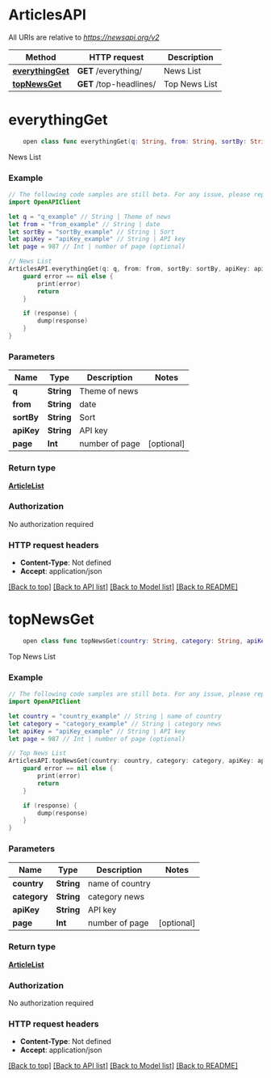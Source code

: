 # ArticlesAPI

All URIs are relative to *https://newsapi.org/v2*

Method | HTTP request | Description
------------- | ------------- | -------------
[**everythingGet**](ArticlesAPI.md#everythingget) | **GET** /everything/ | News List
[**topNewsGet**](ArticlesAPI.md#topnewsget) | **GET** /top-headlines/ | Top News List


# **everythingGet**
```swift
    open class func everythingGet(q: String, from: String, sortBy: String, apiKey: String, page: Int? = nil, completion: @escaping (_ data: ArticleList?, _ error: Error?) -> Void)
```

News List

### Example 
```swift
// The following code samples are still beta. For any issue, please report via http://github.com/OpenAPITools/openapi-generator/issues/new
import OpenAPIClient

let q = "q_example" // String | Theme of news
let from = "from_example" // String | date
let sortBy = "sortBy_example" // String | Sort
let apiKey = "apiKey_example" // String | API key
let page = 987 // Int | number of page (optional)

// News List
ArticlesAPI.everythingGet(q: q, from: from, sortBy: sortBy, apiKey: apiKey, page: page) { (response, error) in
    guard error == nil else {
        print(error)
        return
    }

    if (response) {
        dump(response)
    }
}
```

### Parameters

Name | Type | Description  | Notes
------------- | ------------- | ------------- | -------------
 **q** | **String** | Theme of news | 
 **from** | **String** | date | 
 **sortBy** | **String** | Sort | 
 **apiKey** | **String** | API key | 
 **page** | **Int** | number of page | [optional] 

### Return type

[**ArticleList**](ArticleList.md)

### Authorization

No authorization required

### HTTP request headers

 - **Content-Type**: Not defined
 - **Accept**: application/json

[[Back to top]](#) [[Back to API list]](../README.md#documentation-for-api-endpoints) [[Back to Model list]](../README.md#documentation-for-models) [[Back to README]](../README.md)

# **topNewsGet**
```swift
    open class func topNewsGet(country: String, category: String, apiKey: String, page: Int? = nil, completion: @escaping (_ data: ArticleList?, _ error: Error?) -> Void)
```

Top News List

### Example 
```swift
// The following code samples are still beta. For any issue, please report via http://github.com/OpenAPITools/openapi-generator/issues/new
import OpenAPIClient

let country = "country_example" // String | name of country
let category = "category_example" // String | category news
let apiKey = "apiKey_example" // String | API key
let page = 987 // Int | number of page (optional)

// Top News List
ArticlesAPI.topNewsGet(country: country, category: category, apiKey: apiKey, page: page) { (response, error) in
    guard error == nil else {
        print(error)
        return
    }

    if (response) {
        dump(response)
    }
}
```

### Parameters

Name | Type | Description  | Notes
------------- | ------------- | ------------- | -------------
 **country** | **String** | name of country | 
 **category** | **String** | category news | 
 **apiKey** | **String** | API key | 
 **page** | **Int** | number of page | [optional] 

### Return type

[**ArticleList**](ArticleList.md)

### Authorization

No authorization required

### HTTP request headers

 - **Content-Type**: Not defined
 - **Accept**: application/json

[[Back to top]](#) [[Back to API list]](../README.md#documentation-for-api-endpoints) [[Back to Model list]](../README.md#documentation-for-models) [[Back to README]](../README.md)

